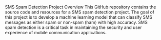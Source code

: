 SMS Spam Detection Project
Overview
This GitHub repository contains the source code and resources for a SMS spam detection project. The goal of this project is to develop a machine learning model that can classify SMS messages as either spam or non-spam (ham) with high accuracy. SMS spam detection is a critical task in maintaining the security and user experience of mobile communication applications.

